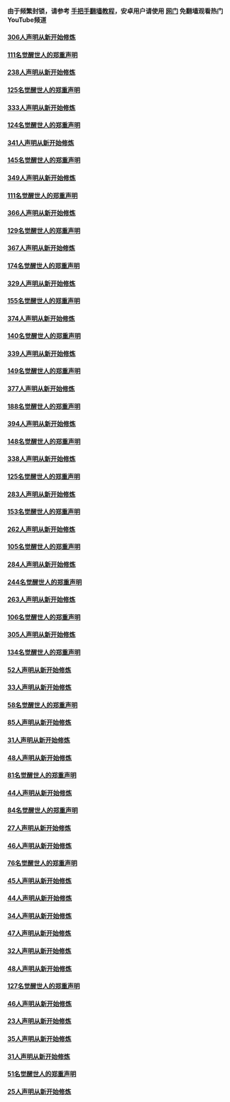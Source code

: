 #### 由于频繁封锁，请参考 [手把手翻墙教程](https://github.com/gfw-breaker/guides/wiki/)，安卓用户请使用 [网门](https://github.com/gfw-breaker/nogfw/blob/master/dl.md?t=07192001) 免翻墙观看热门YouTube频道 

#### [306人声明从新开始修炼](../pages/91/428076.md?t=07192001) 

#### [111名觉醒世人的郑重声明](../pages/91/428075.md?t=07192001) 

#### [238人声明从新开始修炼](../pages/91/427767.md?t=07192001) 

#### [125名觉醒世人的郑重声明](../pages/91/427766.md?t=07192001) 

#### [333人声明从新开始修炼](../pages/91/427525.md?t=07192001) 

#### [124名觉醒世人的郑重声明](../pages/91/427524.md?t=07192001) 

#### [341人声明从新开始修炼](../pages/91/427255.md?t=07192001) 

#### [145名觉醒世人的郑重声明](../pages/91/427254.md?t=07192001) 

#### [349人声明从新开始修炼](../pages/91/426969.md?t=07192001) 

#### [111名觉醒世人的郑重声明](../pages/91/426968.md?t=07192001) 

#### [366人声明从新开始修炼](../pages/91/426737.md?t=07192001) 

#### [129名觉醒世人的郑重声明](../pages/91/426736.md?t=07192001) 

#### [367人声明从新开始修炼](../pages/91/426421.md?t=07192001) 

#### [174名觉醒世人的郑重声明](../pages/91/426420.md?t=07192001) 

#### [329人声明从新开始修炼](../pages/91/426139.md?t=07192001) 

#### [155名觉醒世人的郑重声明](../pages/91/426138.md?t=07192001) 

#### [374人声明从新开始修炼](../pages/91/425811.md?t=07192001) 

#### [140名觉醒世人的郑重声明](../pages/91/425810.md?t=07192001) 

#### [339人声明从新开始修炼](../pages/91/425690.md?t=07192001) 

#### [149名觉醒世人的郑重声明](../pages/91/425689.md?t=07192001) 

#### [377人声明从新开始修炼](../pages/91/424867.md?t=07192001) 

#### [188名觉醒世人的郑重声明](../pages/91/424866.md?t=07192001) 

#### [394人声明从新开始修炼](../pages/91/423914.md?t=07192001) 

#### [148名觉醒世人的郑重声明](../pages/91/423913.md?t=07192001) 

#### [338人声明从新开始修炼](../pages/91/423540.md?t=07192001) 

#### [125名觉醒世人的郑重声明](../pages/91/423539.md?t=07192001) 

#### [283人声明从新开始修炼](../pages/91/423296.md?t=07192001) 

#### [153名觉醒世人的郑重声明](../pages/91/423295.md?t=07192001) 

#### [262人声明从新开始修炼](../pages/91/423004.md?t=07192001) 

#### [105名觉醒世人的郑重声明](../pages/91/423003.md?t=07192001) 

#### [284人声明从新开始修炼](../pages/91/422707.md?t=07192001) 

#### [244名觉醒世人的郑重声明](../pages/91/422706.md?t=07192001) 

#### [263人声明从新开始修炼](../pages/91/422553.md?t=07192001) 

#### [106名觉醒世人的郑重声明](../pages/91/422552.md?t=07192001) 

#### [305人声明从新开始修炼](../pages/91/422153.md?t=07192001) 

#### [134名觉醒世人的郑重声明](../pages/91/422152.md?t=07192001) 

#### [52人声明从新开始修炼](../pages/91/421846.md?t=07192001) 

#### [33人声明从新开始修炼](../pages/91/421804.md?t=07192001) 

#### [58名觉醒世人的郑重声明](../pages/91/421845.md?t=07192001) 

#### [85人声明从新开始修炼](../pages/91/421769.md?t=07192001) 

#### [31人声明从新开始修炼](../pages/91/421763.md?t=07192001) 

#### [48人声明从新开始修炼](../pages/91/421605.md?t=07192001) 

#### [81名觉醒世人的郑重声明](../pages/91/421656.md?t=07192001) 

#### [44人声明从新开始修炼](../pages/91/421544.md?t=07192001) 

#### [84名觉醒世人的郑重声明](../pages/91/421543.md?t=07192001) 

#### [27人声明从新开始修炼](../pages/91/421465.md?t=07192001) 

#### [46人声明从新开始修炼](../pages/91/421454.md?t=07192001) 

#### [76名觉醒世人的郑重声明](../pages/91/421453.md?t=07192001) 

#### [45人声明从新开始修炼](../pages/91/421452.md?t=07192001) 

#### [44人声明从新开始修炼](../pages/91/421422.md?t=07192001) 

#### [34人声明从新开始修炼](../pages/91/421322.md?t=07192001) 

#### [47人声明从新开始修炼](../pages/91/421264.md?t=07192001) 

#### [32人声明从新开始修炼](../pages/91/421225.md?t=07192001) 

#### [48人声明从新开始修炼](../pages/91/421202.md?t=07192001) 

#### [127名觉醒世人的郑重声明](../pages/91/421224.md?t=07192001) 

#### [46人声明从新开始修炼](../pages/91/421203.md?t=07192001) 

#### [23人声明从新开始修炼](../pages/91/421138.md?t=07192001) 

#### [35人声明从新开始修炼](../pages/91/421122.md?t=07192001) 

#### [31人声明从新开始修炼](../pages/91/421081.md?t=07192001) 

#### [51名觉醒世人的郑重声明](../pages/91/421080.md?t=07192001) 

#### [25人声明从新开始修炼](../pages/91/421020.md?t=07192001) 


